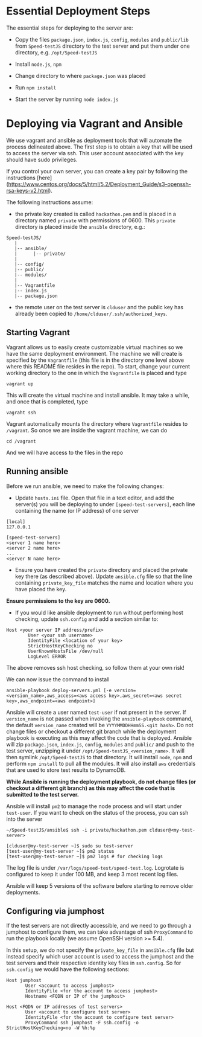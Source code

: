 # Essential Deployment Steps

The essential steps for deploying to the server are:

* Copy the files `package.json`, `index.js`, `config`, `modules` and `public/lib` from `Speed-testJS` directory to the test server and put them under one directory, e.g. `/opt/Speed-testJS`

* Install `node.js`, `npm`

* Change directory to where `package.json` was placed

* Run `npm install`

* Start the server by running `node index.js`

# Deploying via Vagrant and Ansible

We use vagrant and ansible as deployment tools that will automate the process delineated above.
The first step is to obtain a key that will be used to access the server via ssh. This user account
associated with the key should have sudo privileges.

If you control your own server, you can create a key pair by following the instructions [here] (https://www.centos.org/docs/5/html/5.2/Deployment_Guide/s3-openssh-rsa-keys-v2.html).

The following instructions assume:

* the private key created is called `hackathon.pem` and is placed in a directory named `private` with permissions of 0600. This `private` directory is placed inside the `ansible` directory,
e.g.:

```
Speed-testJS/
   |
   |-- ansible/
   |      |-- private/
   |
   |-- config/
   |-- public/
   |-- modules/
   |
   |-- Vagrantfile
   |-- index.js
   |-- package.json
```

* the remote user on the test server is `clduser` and the public key has already been copied to
`/home/clduser/.ssh/authorized_keys`.

## Starting Vagrant
Vagrant allows us to easily create customizable virtual machines so we have the same deployment environment.
The machine we will create is specified by the `Vagrantfile` (this file is in the directory one level above where
this README file resides in the repo). To start, change your current working directory to the one in which
the `Vagrantfile` is placed and type

```
vagrant up
```

This will create the virtual machine and install ansible. It may take a while, and once that is completed, type

```
vagraht ssh
```

Vagrant automatically mounts the directory where `Vagrantfile` resides to `/vagrant`. So once we are inside the
vagrant machine, we can do

```
cd /vagrant
```

And we will have access to the files in the repo

## Running ansible

Before we run ansible, we need to make the following changes:

* Update `hosts.ini` file. Open that file in a text editor, and add the server(s) you will be deploying to under `[speed-test-servers]`,
each line containing the name (or IP address) of one server

```
[local]
127.0.0.1

[speed-test-servers]
<server 1 name here>
<server 2 name here>
...
<server N name here>
```

* Ensure you have created the `private` directory and placed the private key there (as described above). Update `ansible.cfg` file
so that the line containing `private_key_file` matches the name and location where you have placed the key.

**Ensure permissions to the key are 0600.**

* If you would like ansible deployment to run without performing host checking, update `ssh.config` and add a section similar to:

```
Host <your server IP address/prefix>
        User <your ssh username>
        IdentityFile <location of your key>
        StrictHostKeyChecking no
        UserKnownHostsFile /dev/null
        LogLevel ERROR
```

The above removes ssh host checking, so follow them at your own risk!

We can now issue the command to install

```
ansible-playbook deploy-servers.yml [-e version=<version_name>,aws_access=<aws access key>,aws_secret=<aws secret key>,aws_endpoint=<aws endpoint>]
```

Ansible will create a user named `test-user` if not present in the server. If `version_name` is not passed when
invoking the `ansible-playbook` command, the default `version_name` created will be `YYYYMMDDHHmmSS.<git hash>`. Do not change files 
or checkout a different git branch while the deployment playbook is executing as this may affect the code that is deployed.
Ansible will zip `package.json`, `index.js`, `config`, `modules` and `public/` and push to the test server, unzipping it under
`/opt/Speed-testJS_<version_name>`. It will then symlink `/opt/Speed-testJS` to that directory. It will install
 `node`, `npm` and perform `npm install` to pull all the modules. It will also install `aws` credentials that
 are used to store test results to DynamoDB.

 **While Ansible is running the deployment playbook, do not change files (or checkout a different git branch) as this
 may affect the code that is submitted to the test server.**

 Ansible will install `pm2` to manage the node process and will start under `test-user`. If you want to check on the status
of the process, you can ssh into the server

```
~/Speed-testJS/ansible$ ssh -i private/hackathon.pem clduser@<my-test-server>

[clduser@my-test-server ~]$ sudo su test-server
[test-user@my-test-server ~]$ pm2 status
[test-user@my-test-server ~]$ pm2 logs # for checking logs
```

The log file is under `/var/logs/speed-test/speed-test.log`. Logrotate is configured to keep
it under 100 MB, and keep 3 most recent log files.

Ansible will keep 5 versions of the software before starting to remove older deployments.

## Configuring via jumphost

If the test servers are not directly accessible, and we need to go through a jumphost to configure them, we
can take advantage of ssh `ProxyCommand` to run the playbook locally (we assume OpenSSH version >= 5.4).

In this setup, we do not specify the `private_key_file` in `ansible.cfg` file but instead specify
which user account is used to access the jumphost and the test servers and their respective identity key
files in `ssh.config`. So for `ssh.config` we would have the following sections:

```
Host jumphost
       User <account to access jumphost>
       IdentityFile <for the account to access jumphost>
       Hostname <FQDN or IP of the jumphost>

Host <FQDN or IP addresses of test servers>
       User <account to configure test server>
       IdentityFile <for the account to configure test server>
       ProxyCommand ssh jumphost -F ssh.config -o StrictHostKeyChecking=no -W %h:%p
```
